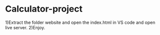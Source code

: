 # Calculator-project
1)Extract the folder website and open the index.html in VS code and open live server.
2)Enjoy.
